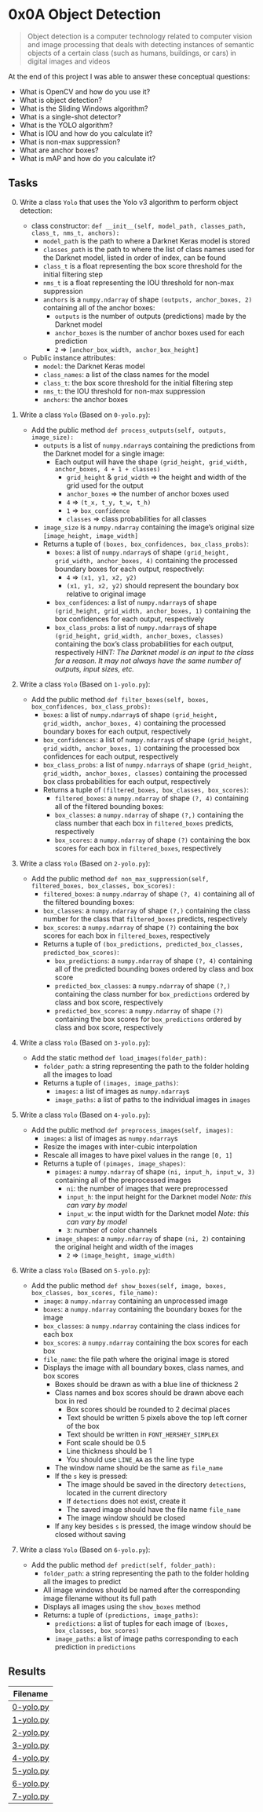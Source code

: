 # 0x0A Object Detection

> Object detection is a computer technology related to computer vision and image processing that deals with detecting instances of semantic objects of a certain class (such as humans, buildings, or cars) in digital images and videos

At the end of this project I was able to answer these conceptual questions:

* What is OpenCV and how do you use it?
* What is object detection?
* What is the Sliding Windows algorithm?
* What is a single-shot detector?
* What is the YOLO algorithm?
* What is IOU and how do you calculate it?
* What is non-max suppression?
* What are anchor boxes?
* What is mAP and how do you calculate it?

## Tasks

0. Write a class `Yolo` that uses the Yolo v3 algorithm to perform object detection:

    * class constructor: `def __init__(self, model_path, classes_path, class_t, nms_t, anchors):`
        * `model_path` is the path to where a Darknet Keras model is stored
        * `classes_path` is the path to where the list of class names used for the Darknet model, listed in order of index, can be found
        * `class_t` is a float representing the box score threshold for the initial filtering step
        * `nms_t` is a float representing the IOU threshold for non-max suppression
        * `anchors` is a `numpy.ndarray` of shape `(outputs, anchor_boxes, 2)` containing all of the anchor boxes:
            * `outputs` is the number of outputs (predictions) made by the Darknet model
            * `anchor_boxes` is the number of anchor boxes used for each prediction
            * `2` => `[anchor_box_width, anchor_box_height]`
    * Public instance attributes:
        * `model`: the Darknet Keras model
        * `class_names`: a list of the class names for the model
        * `class_t`: the box score threshold for the initial filtering step
        * `nms_t`: the IOU threshold for non-max suppression
        * `anchors`: the anchor boxes

1. Write a class `Yolo` (Based on `0-yolo.py`):

    * Add the public method `def process_outputs(self, outputs, image_size):`
        * `outputs` is a list of `numpy.ndarray`s containing the predictions from the Darknet model for a single image:
            * Each output will have the shape `(grid_height, grid_width, anchor_boxes, 4 + 1 + classes)`
                * `grid_height` & `grid_width` => the height and width of the grid used for the output
                * `anchor_boxes` => the number of anchor boxes used
                * `4` => `(t_x, t_y, t_w, t_h)`
                * `1` => `box_confidence`
                * `classes` => class probabilities for all classes
        * `image_size` is a `numpy.ndarray` containing the image’s original size `[image_height, image_width]`
        * Returns a tuple of `(boxes, box_confidences, box_class_probs)`:
            * `boxes`: a list of `numpy.ndarray`s of shape `(grid_height, grid_width, anchor_boxes, 4)` containing the processed boundary boxes for each output, respectively:
                * `4` => `(x1, y1, x2, y2)`
                * `(x1, y1, x2, y2)` should represent the boundary box relative to original image
            * `box_confidences`: a list of `numpy.ndarray`s of shape `(grid_height, grid_width, anchor_boxes, 1)` containing the box confidences for each output, respectively
            * `box_class_probs`: a list of `numpy.ndarray`s of shape `(grid_height, grid_width, anchor_boxes, classes)` containing the box’s class probabilities for each output, respectively
    *HINT: The Darknet model is an input to the class for a reason. It may not always have the same number of outputs, input sizes, etc.*

2. Write a class `Yolo` (Based on `1-yolo.py`):

    * Add the public method `def filter_boxes(self, boxes, box_confidences, box_class_probs):`
        * `boxes`: a list of `numpy.ndarray`s of shape `(grid_height, grid_width, anchor_boxes, 4)` containing the processed boundary boxes for each output, respectively
        * `box_confidences`: a list of `numpy.ndarray`s of shape `(grid_height, grid_width, anchor_boxes, 1)` containing the processed box confidences for each output, respectively
        * `box_class_probs`: a list of `numpy.ndarray`s of shape `(grid_height, grid_width, anchor_boxes, classes)` containing the processed box class probabilities for each output, respectively
        * Returns a tuple of `(filtered_boxes, box_classes, box_scores)`:
            * `filtered_boxes`: a `numpy.ndarray` of shape `(?, 4)` containing all of the filtered bounding boxes:
            * `box_classes`: a `numpy.ndarray` of shape `(?,)` containing the class number that each box in `filtered_boxes` predicts, respectively
            * `box_scores`: a `numpy.ndarray` of shape `(?)` containing the box scores for each box in `filtered_boxes`, respectively

3. Write a class `Yolo` (Based on `2-yolo.py`):

    * Add the public method `def non_max_suppression(self, filtered_boxes, box_classes, box_scores):`
        * `filtered_boxes`: a `numpy.ndarray` of shape `(?, 4)` containing all of the filtered bounding boxes:
        * `box_classes`: a `numpy.ndarray` of shape `(?,)` containing the class number for the class that `filtered_boxes` predicts, respectively
        * `box_scores`: a `numpy.ndarray` of shape `(?)` containing the box scores for each box in `filtered_boxes`, respectively
        * Returns a tuple of `(box_predictions, predicted_box_classes, predicted_box_scores)`:
            * `box_predictions`: a `numpy.ndarray` of shape `(?, 4)` containing all of the predicted bounding boxes ordered by class and box score
            * `predicted_box_classes`: a `numpy.ndarray` of shape `(?,)` containing the class number for `box_predictions` ordered by class and box score, respectively
            * `predicted_box_scores`: a `numpy.ndarray` of shape `(?)` containing the box scores for `box_predictions` ordered by class and box score, respectively

4. Write a class `Yolo` (Based on `3-yolo.py`):

    * Add the static method `def load_images(folder_path):`
        * `folder_path`: a string representing the path to the folder holding all the images to load
        * Returns a tuple of `(images, image_paths)`:
            * `images`: a list of images as `numpy.ndarray`s
            * `image_paths`: a list of paths to the individual images in `images`

5. Write a class `Yolo` (Based on `4-yolo.py`):

    * Add the public method `def preprocess_images(self, images):`
        * `images`: a list of images as `numpy.ndarray`s
        * Resize the images with inter-cubic interpolation
        * Rescale all images to have pixel values in the range `[0, 1]`
        * Returns a tuple of `(pimages, image_shapes)`:
            * `pimages`: a `numpy.ndarray` of shape `(ni, input_h, input_w, 3)` containing all of the preprocessed images
                * `ni`: the number of images that were preprocessed
                * `input_h`: the input height for the Darknet model *Note: this can vary by model*
                * `input_w`: the input width for the Darknet model *Note: this can vary by model*
                * `3`: number of color channels
            * `image_shapes`: a `numpy.ndarray` of shape `(ni, 2)` containing the original height and width of the images
                * `2` => `(image_height, image_width)`

6. Write a class `Yolo` (Based on `5-yolo.py`):

    * Add the public method `def show_boxes(self, image, boxes, box_classes, box_scores, file_name):`
        * `image`: a `numpy.ndarray` containing an unprocessed image
        * `boxes`: a `numpy.ndarray` containing the boundary boxes for the image
        * `box_classes`: a `numpy.ndarray` containing the class indices for each box
        * `box_scores`: a `numpy.ndarray` containing the box scores for each box
        * `file_name`: the file path where the original image is stored
        * Displays the image with all boundary boxes, class names, and box scores
            * Boxes should be drawn as with a blue line of thickness 2
            * Class names and box scores should be drawn above each box in red
                * Box scores should be rounded to 2 decimal places
                * Text should be written 5 pixels above the top left corner of the box
                * Text should be written in `FONT_HERSHEY_SIMPLEX`
                * Font scale should be 0.5
                * Line thickness should be 1
                * You should use `LINE_AA` as the line type
            * The window name should be the same as `file_name`
            * If the `s` key is pressed:
                * The image should be saved in the directory `detections`, located in the current directory
                * If `detections` does not exist, create it
                * The saved image should have the file name `file_name`
                * The image window should be closed
            * If any key besides `s` is pressed, the image window should be closed without saving

7. Write a class `Yolo` (Based on `6-yolo.py`):

    * Add the public method `def predict(self, folder_path):`
        * `folder_path`: a string representing the path to the folder holding all the images to predict
        * All image windows should be named after the corresponding image filename without its full path
        * Displays all images using the `show_boxes` method
        * Returns: a tuple of `(predictions, image_paths)`:
            * `predictions`: a list of tuples for each image of `(boxes, box_classes, box_scores)`
            * `image_paths`: a list of image paths corresponding to each prediction in `predictions`

## Results

| Filename |
| ------ |
| [0-yolo.py]()|
| [1-yolo.py]()|
| [2-yolo.py]()|
| [3-yolo.py]()|
| [4-yolo.py]()|
| [5-yolo.py]()|
| [6-yolo.py]()|
| [7-yolo.py]()|

